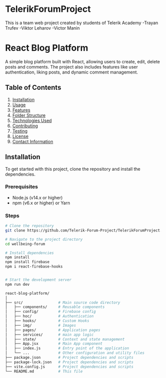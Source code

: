 # TelerikForumProject
This is a team web project created by students of Telerik Academy
-Trayan Trufev
-Viktor Leharov
-Victor Manin


# React Blog Platform

A simple blog platform built with React, allowing users to create, edit, delete posts and comments. The project also includes features like user authentication, liking posts, and dynamic comment management.

## Table of Contents

1. [Installation](#installation)
2. [Usage](#usage)
3. [Features](#features)
4. [Folder Structure](#folder-structure)
5. [Technologies Used](#technologies-used)
6. [Contributing](#contributing)
7. [Testing](#testing)
8. [License](#license)
9. [Contact Information](#contact-information)

## Installation

To get started with this project, clone the repository and install the dependencies.

### Prerequisites

- Node.js (v14.x or higher)
- npm (v6.x or higher) or Yarn

### Steps

```bash
# Clone the repository
git clone https://github.com/Telerik-Forum-Project/TelerikForumProject.git

# Navigate to the project directory
cd wellbeing-forum

# Install dependencies
npm install
npm install firebase
npm i react-firebase-hooks


# Start the development server
npm run dev

react-blog-platform/
│         
├── src/                # Main source code directory
│   ├── components/     # Reusable components
│   ├── config/         # Firebase config
│   ├── hoc/            # Authentication
│   ├── hooks/          # Custom Hooks
│   ├── img/            # Images
│   ├── pages/          # Application pages
│   ├── services/       # main app logic
│   ├── state/          # Context and state management
│   ├── App.jsx         # Main App component
│   ├── index.js        # Entry point of the application
│   └── ...             # Other configuration and utility files
├── package.json        # Project dependencies and scripts
├── package-lock.json   # Project dependencies and scripts
├── vite.config.js      # Project dependencies and scripts
└── README.md           # This file
